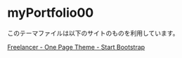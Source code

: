 # myPortfolio00

このテーマファイルは以下のサイトのものを利用しています。

[Freelancer \- One Page Theme \- Start Bootstrap](https://startbootstrap.com/theme/freelancer)
